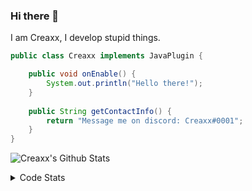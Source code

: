 ### Hi there 👋

I am Creaxx, I develop stupid things. 

```java
public class Creaxx implements JavaPlugin {

    public void onEnable() {
        System.out.println("Hello there!");
    }
    
    public String getContactInfo() {
        return "Message me on discord: Creaxx#0001";
    }
}
```

![Creaxx's Github Stats](https://github-readme-stats.vercel.app/api?username=CreaxxOG&show_icons=true&theme=dark&count_private=true)

<details>
  <summary>Code Stats</summary>

<!--START_SECTION:waka-->
![Code Time](http://img.shields.io/badge/Code%20Time-1%2C221%20hrs%2030%20mins-blue)

![Lines of code](https://img.shields.io/badge/From%20Hello%20World%20I%27ve%20Written-569.1%20thousand%20lines%20of%20code-blue)

**🐱 My GitHub Data** 

> 📦 66.3 kB Used in GitHub's Storage 
 > 
> 🏆 1,352 Contributions in the Year 2023
 > 
> 🚫 Not Opted to Hire
 > 
> 📜 4 Public Repositories 
 > 
> 🔑 2 Private Repositories 
 > 
**I'm a Night 🦉** 

```text
🌞 Morning                295 commits         ██░░░░░░░░░░░░░░░░░░░░░░░   07.08 % 
🌆 Daytime                1759 commits        ███████████░░░░░░░░░░░░░░   42.24 % 
🌃 Evening                2045 commits        ████████████░░░░░░░░░░░░░   49.11 % 
🌙 Night                  65 commits          ░░░░░░░░░░░░░░░░░░░░░░░░░   01.56 % 
```
📅 **I'm Most Productive on Saturday** 

```text
Monday                   513 commits         ███░░░░░░░░░░░░░░░░░░░░░░   12.32 % 
Tuesday                  564 commits         ███░░░░░░░░░░░░░░░░░░░░░░   13.54 % 
Wednesday                590 commits         ████░░░░░░░░░░░░░░░░░░░░░   14.17 % 
Thursday                 657 commits         ████░░░░░░░░░░░░░░░░░░░░░   15.78 % 
Friday                   381 commits         ██░░░░░░░░░░░░░░░░░░░░░░░   09.15 % 
Saturday                 781 commits         █████░░░░░░░░░░░░░░░░░░░░   18.76 % 
Sunday                   678 commits         ████░░░░░░░░░░░░░░░░░░░░░   16.28 % 
```


📊 **This Week I Spent My Time On** 

```text
💬 Programming Languages: 
Java                     26 hrs 22 mins      ████████████████████████░   96.60 % 
XML                      20 mins             ░░░░░░░░░░░░░░░░░░░░░░░░░   01.26 % 
Kotlin                   15 mins             ░░░░░░░░░░░░░░░░░░░░░░░░░   00.95 % 
YAML                     12 mins             ░░░░░░░░░░░░░░░░░░░░░░░░░   00.79 % 
JAVA                     2 mins              ░░░░░░░░░░░░░░░░░░░░░░░░░   00.16 % 

🔥 Editors: 
IntelliJ                 27 hrs 18 mins      █████████████████████████   100.00 % 
```

**I Mostly Code in Java** 

```text
Java                     57 repos            ████████████████████░░░░░   81.43 % 
Kotlin                   8 repos             ███░░░░░░░░░░░░░░░░░░░░░░   11.43 % 
CSS                      2 repos             █░░░░░░░░░░░░░░░░░░░░░░░░   02.86 % 
TypeScript               2 repos             █░░░░░░░░░░░░░░░░░░░░░░░░   02.86 % 
EJS                      1 repo              ░░░░░░░░░░░░░░░░░░░░░░░░░   01.43 % 
```




 Last Updated on 22/04/2023 12:33:37 UTC
<!--END_SECTION:waka-->
</details>
